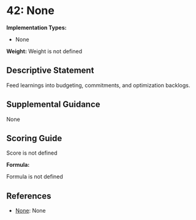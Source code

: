 # 42: None

**Implementation Types:**

- None

**Weight:** Weight is not defined

## Descriptive Statement

Feed learnings into budgeting, commitments, and optimization backlogs.

## Supplemental Guidance

None

## Scoring Guide

Score is not defined

**Formula:**

Formula is not defined

## References

- [None](None): None
